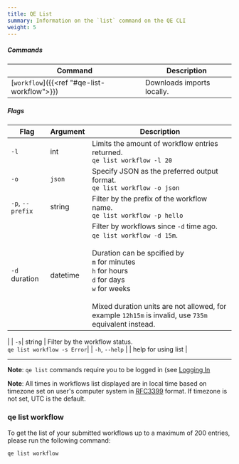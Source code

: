 ```yaml
---
title: QE List
summary: Information on the `list` command on the QE CLI
weight: 5
---
```


##### Commands

| Command    | Description |
|------------|-------------|
| [`workflow`]({{<ref "#qe-list-workflow">}}) |  Downloads imports locally. |

##### Flags

| Flag        | Argument     | Description |
|------------ |-------------|-------|
| `-l` | int    | Limits the amount of workflow entries returned.<br/> `qe list workflow -l 20`|
| `-o` | `json` | Specify JSON as the preferred output format.<br/> `qe list workflow -o json`|
| `-p`, `--prefix` | string | Filter by the prefix of the workflow name.<br/>  `qe list workflow -p hello`|
| `-d` duration | datetime | Filter by workflows since `-d` time ago.<br/>  `qe list workflow -d 15m`.<br/><br/>Duration can be spcified by<br/> `m` for minutes<br/>`h` for hours<br/>`d` for days<br/>`w` for weeks<br/><br/>Mixed duration units are not allowed, for example `12h15m` is invalid, use `735m` equivalent instead.
 |
| `-s`| string | Filter by the workflow status.<br/>  `qe list workflow -s Error`|
| `-h`, `--help` | | help for using list |



___
**Note**: `qe list` commands require you to be logged in (see [Logging In](../logging-in/)

**Note**: All times in workflows list displayed are in local time based on timezone set on user's computer system in [RFC3399](https://tools.ietf.org/html/rfc3339) format. 
If timezone is not set, UTC is the default.


### qe list workflow
To get the list of your submitted workflows up to a maximum of 200 entries, please run the following command:

```Bash
qe list workflow 
```
